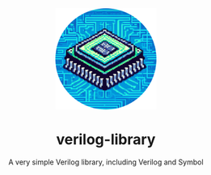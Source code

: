 <div align="center">

<img alt="LOGO" src="./.github/assets/logo.png" width="200" height="200" />

# verilog-library

A very simple Verilog library, including Verilog and Symbol

</div>

<!-- ## ⚡Usage -->

